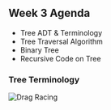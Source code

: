 ## Week 3 Agenda
- Tree ADT & Terminology
- Tree Traversal Algorithm
- Binary Tree
- Recursive Code on Tree

### Tree Terminology

![Drag Racing](tree_t1.jpg)

